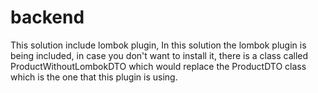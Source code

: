# backend
This solution include lombok plugin, 
In this solution the lombok plugin is being included, in case you don't want to install it, there is a class called ProductWithoutLombokDTO which would replace the ProductDTO class which is the one that this plugin is using.
